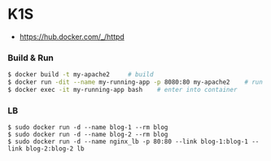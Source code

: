 # K1S
- https://hub.docker.com/_/httpd


### Build & Run
```bash
$ docker build -t my-apache2     # build
$ docker run -dit --name my-running-app -p 8080:80 my-apache2    # run
$ docker exec -it my-running-app bash    # enter into container
```

### LB
```
$ sudo docker run -d --name blog-1 --rm blog
$ sudo docker run -d --name blog-2 --rm blog
$ sudo docker run -d --name nginx_lb -p 80:80 --link blog-1:blog-1 --link blog-2:blog-2 lb
```

